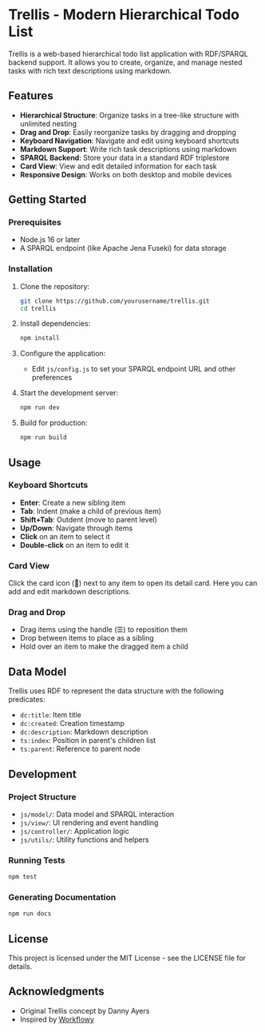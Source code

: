 # Trellis - Modern Hierarchical Todo List

Trellis is a web-based hierarchical todo list application with RDF/SPARQL backend support. It allows you to create, organize, and manage nested tasks with rich text descriptions using markdown.

## Features

- **Hierarchical Structure**: Organize tasks in a tree-like structure with unlimited nesting
- **Drag and Drop**: Easily reorganize tasks by dragging and dropping
- **Keyboard Navigation**: Navigate and edit using keyboard shortcuts
- **Markdown Support**: Write rich task descriptions using markdown
- **SPARQL Backend**: Store your data in a standard RDF triplestore
- **Card View**: View and edit detailed information for each task
- **Responsive Design**: Works on both desktop and mobile devices

## Getting Started

### Prerequisites

- Node.js 16 or later
- A SPARQL endpoint (like Apache Jena Fuseki) for data storage

### Installation

1. Clone the repository:
   ```bash
   git clone https://github.com/yourusername/trellis.git
   cd trellis
   ```

2. Install dependencies:
   ```bash
   npm install
   ```

3. Configure the application:
   - Edit `js/config.js` to set your SPARQL endpoint URL and other preferences

4. Start the development server:
   ```bash
   npm run dev
   ```

5. Build for production:
   ```bash
   npm run build
   ```

## Usage

### Keyboard Shortcuts

- **Enter**: Create a new sibling item
- **Tab**: Indent (make a child of previous item)
- **Shift+Tab**: Outdent (move to parent level)
- **Up/Down**: Navigate through items
- **Click** on an item to select it
- **Double-click** on an item to edit it

### Card View

Click the card icon (📄) next to any item to open its detail card. Here you can add and edit markdown descriptions.

### Drag and Drop

- Drag items using the handle (☰) to reposition them
- Drop between items to place as a sibling
- Hold over an item to make the dragged item a child

## Data Model

Trellis uses RDF to represent the data structure with the following predicates:

- `dc:title`: Item title
- `dc:created`: Creation timestamp
- `dc:description`: Markdown description
- `ts:index`: Position in parent's children list
- `ts:parent`: Reference to parent node

## Development

### Project Structure

- `js/model/`: Data model and SPARQL interaction
- `js/view/`: UI rendering and event handling
- `js/controller/`: Application logic
- `js/utils/`: Utility functions and helpers

### Running Tests

```bash
npm test
```

### Generating Documentation

```bash
npm run docs
```

## License

This project is licensed under the MIT License - see the LICENSE file for details.

## Acknowledgments

- Original Trellis concept by Danny Ayers
- Inspired by [Workflowy](https://workflowy.com)
